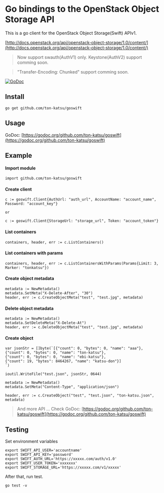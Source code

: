 Go bindings to the OpenStack Object Storage API
===============================================


This is a go client for the OpenStack Object Storage(Swift) APIv1.

[http://docs.openstack.org/api/openstack-object-storage/1.0/content/](http://docs.openstack.org/api/openstack-object-storage/1.0/content/)

> Now support swauth(AuthV1) only.
> Keystone(AuthV2) support comming soon.

> "Transfer-Encoding: Chunked" support comming soon.

[![GoDoc](https://godoc.org/github.com/ton-katsu/goswift?status.png)](https://godoc.org/github.com/ton-katsu/goswift)

Install
-------

    go get github.com/ton-katsu/goswift


Usage
-----

GoDoc:  [https://godoc.org/github.com/ton-katsu/goswift](https://godoc.org/github.com/ton-katsu/goswift)


Example
-------

#### Import module

    import github.com/ton-katsu/goswift


#### Create client


    c := goswift.Client{AuthUrl: "auth_url", AccountName: "account_name", Password: "account_key"}

    or

    c := goswift.Client{StorageUrl: "storage_url", Token: "account_token"}


#### List containers

    containers, header, err := c.ListContainers()

#### List containers with params

    containers, header, err := c.ListContainersWithParams(Params{Limit: 3, Marker: "tonkatsu"})

#### Create object metadata

    metadata := NewMetadata()
    metadata.SetMeta("X-Delete-After", "30")
    header, err := c.CreateObjectMeta("test", "test.jpg", metadata)
 

#### Delete object metadata

    metadata := NewMetadata()
    metadata.SetDeleteMeta("X-Delete-At")
    header, err := c.DeleteObjectMeta("test", "test.jpg", metadata)


#### Create object

    var jsonStr = []byte(`[{"count": 0, "bytes": 0, "name": "aaa"},
    {"count": 0, "bytes": 0, "name": "ton-katsu"},
    {"count": 0, "bytes": 0, "name": "ebi-katsu"},
    {"count": 19, "bytes": 8464267, "name": "katsu-don"}]
    `)

    ioutil.WriteFile("test.json", jsonStr, 0644)

    metadata := NewMetadata()
    metadata.SetMeta("Content-Type", "application/json")

    header, err := c.CreateObject("test", "test.json", "ton-katsu.json", metadata)


> And more API ... Check GoDoc:  [https://godoc.org/github.com/ton-katsu/goswift](https://godoc.org/github.com/ton-katsu/goswift)

Testing
-------

Set environment variables

    export SWIFT_API_USER='accountname'
    export SWIFT_API_KEY='password'
    export SWIFT_AUTH_URL='https://xxxxx.com/auth/v1.0'
    export SWIFT_USER_TOKEN='xxxxxxx'
    export SWIFT_STORAGE_URL='https://xxxxx.com/v1/xxxxx'

After that, run test.

    go test -v

